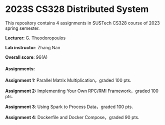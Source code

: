 # 2023S CS328 Distributed System

This repository contains 4 assignments in SUSTech CS328 course of 2023 spring semester. 

**Lecturer**: G. Theodoropoulos

**Lab instructor**: Zhang Nan

**Overall score**: 96(A)


#### Assignments:

**Assignment 1:** Parallel Matrix Multiplication，graded 100 pts.

**Assignment 2:** Implementing Your Own RPC/RMI Framework，graded 100 pts.

**Assignment 3**: Using Spark to Process Data，graded 100 pts.

**Assignment 4**: Dockerfile and Docker Compose，graded 90 pts.
